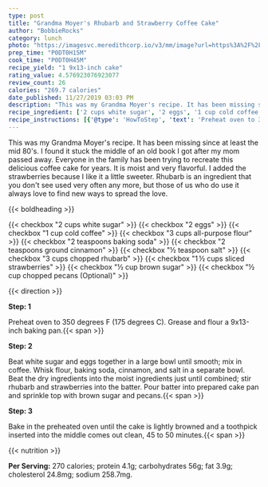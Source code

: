 ```yaml
---
type: post
title: "Grandma Moyer's Rhubarb and Strawberry Coffee Cake"
author: "BobbieRocks"
category: lunch
photo: "https://imagesvc.meredithcorp.io/v3/mm/image?url=https%3A%2F%2Fimages.media-allrecipes.com%2Fuserphotos%2F3541897.jpg"
prep_time: "P0DT0H15M"
cook_time: "P0DT0H45M"
recipe_yield: "1 9x13-inch cake"
rating_value: 4.576923076923077
review_count: 26
calories: "269.7 calories"
date_published: 11/27/2019 03:03 PM
description: "This was my Grandma Moyer's recipe. It has been missing since at least the mid 80's. I found it stuck the middle of an old book I got after my mom passed away. Everyone in the family has been trying to recreate this delicious coffee cake for years. It is moist and very flavorful. I added the strawberries because I like it a little sweeter. Rhubarb is an ingredient that you don't see used very often any more, but those of us who do use it always love to find new ways to spread the love."
recipe_ingredient: ['2 cups white sugar', '2 eggs', '1 cup cold coffee', '3 cups all-purpose flour', '2 teaspoons baking soda', '2 teaspoons ground cinnamon', '½ teaspoon salt', '3 cups chopped rhubarb', '1\u2009½ cups sliced strawberries', '½ cup brown sugar', '½ cup chopped pecans']
recipe_instructions: [{'@type': 'HowToStep', 'text': 'Preheat oven to 350 degrees F (175 degrees C). Grease and flour a 9x13-inch baking pan.\n'}, {'@type': 'HowToStep', 'text': 'Beat white sugar and eggs together in a large bowl until smooth; mix in coffee. Whisk flour, baking soda, cinnamon, and salt in a separate bowl. Beat the dry ingredients into the moist ingredients just until combined; stir rhubarb and strawberries into the batter. Pour batter into prepared cake pan and sprinkle top with brown sugar and pecans.\n'}, {'@type': 'HowToStep', 'text': 'Bake in the preheated oven until the cake is lightly browned and a toothpick inserted into the middle comes out clean, 45 to 50 minutes.\n'}]
---
```


This was my Grandma Moyer's recipe. It has been missing since at least the mid 80's. I found it stuck the middle of an old book I got after my mom passed away. Everyone in the family has been trying to recreate this delicious coffee cake for years. It is moist and very flavorful. I added the strawberries because I like it a little sweeter. Rhubarb is an ingredient that you don't see used very often any more, but those of us who do use it always love to find new ways to spread the love. 

{{< boldheading >}}

{{< checkbox "2 cups white sugar" >}}
{{< checkbox "2  eggs" >}}
{{< checkbox "1 cup cold coffee" >}}
{{< checkbox "3 cups all-purpose flour" >}}
{{< checkbox "2 teaspoons baking soda" >}}
{{< checkbox "2 teaspoons ground cinnamon" >}}
{{< checkbox "½ teaspoon salt" >}}
{{< checkbox "3 cups chopped rhubarb" >}}
{{< checkbox "1 ½ cups sliced strawberries" >}}
{{< checkbox "½ cup brown sugar" >}}
{{< checkbox "½ cup chopped pecans  (Optional)" >}}


{{< direction >}}

**Step: 1**

Preheat oven to 350 degrees F (175 degrees C). Grease and flour a 9x13-inch baking pan.{{< span >}}

**Step: 2**

Beat white sugar and eggs together in a large bowl until smooth; mix in coffee. Whisk flour, baking soda, cinnamon, and salt in a separate bowl. Beat the dry ingredients into the moist ingredients just until combined; stir rhubarb and strawberries into the batter. Pour batter into prepared cake pan and sprinkle top with brown sugar and pecans.{{< span >}}

**Step: 3**

Bake in the preheated oven until the cake is lightly browned and a toothpick inserted into the middle comes out clean, 45 to 50 minutes.{{< span >}}

{{< nutrition >}}

**Per Serving:** 270 calories; protein 4.1g; carbohydrates 56g; fat 3.9g; cholesterol 24.8mg; sodium 258.7mg.